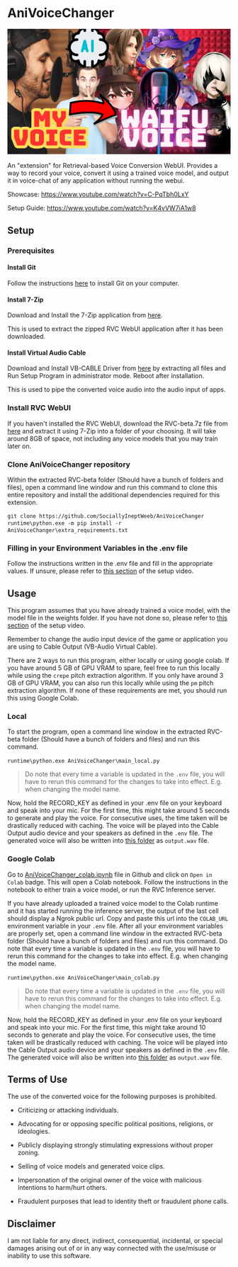 # AniVoiceChanger

![](thumbnail.jpg?raw=true)

An "extension" for Retrieval-based Voice Conversion WebUI. Provides a way to record your voice, convert it using a trained voice model, and output it in voice-chat of any application without running the webui.

Showcase: https://www.youtube.com/watch?v=C-PqTbh0LxY

Setup Guide: https://www.youtube.com/watch?v=K4vVW7iA1w8

## Setup

### Prerequisites

#### Install Git

Follow the instructions [here](https://git-scm.com/book/en/v2/Getting-Started-Installing-Git) to install Git on your computer.

#### Install 7-Zip

Download and Install the 7-Zip application from [here](https://www.7-zip.org/download.html).

This is used to extract the zipped RVC WebUI application after it has been downloaded.

#### Install Virtual Audio Cable

Download and Install VB-CABLE Driver from [here](https://vb-audio.com/Cable/) by extracting all files and Run Setup Program in administrator mode. Reboot after installation.

This is used to pipe the converted voice audio into the audio input of apps.


### Install RVC WebUI

If you haven't installed the RVC WebUI, download the RVC-beta.7z file from [here](https://huggingface.co/lj1995/VoiceConversionWebUI/blob/main/RVC-beta.7z) and extract it using 7-Zip into a folder of your choosing. It will take around 8GB of space, not including any voice models that you may train later on.


### Clone AniVoiceChanger repository

Within the extracted RVC-beta folder (Should have a bunch of folders and files), open a command line window and run this command to clone this entire repository and install the additional dependencies required for this extension.

```
git clone https://github.com/SociallyIneptWeeb/AniVoiceChanger
runtime\python.exe -m pip install -r AniVoiceChanger\extra_requirements.txt
```

### Filling in your Environment Variables in the .env file

Follow the instructions written in the .env file and fill in the appropriate values. If unsure, please refer to [this section](https://www.youtube.com/watch?v=K4vVW7iA1w8&t=728s) of the setup video.


## Usage

This program assumes that you have already trained a voice model, with the model file in the weights folder. If you have not done so, please refer to [this section](https://www.youtube.com/watch?v=K4vVW7iA1w8&t=457s) of the setup video.

Remember to change the audio input device of the game or application you are using to Cable Output (VB-Audio Virtual Cable).

There are 2 ways to run this program, either locally or using google colab. If you have around 5 GB of GPU VRAM to spare, feel free to run this locally while using the `crepe` pitch extraction algorithm. If you only have around 3 GB of GPU VRAM, you can also run this locally while using the `pm` pitch extraction algorithm. If none of these requirements are met, you should run this using Google Colab.

### Local

To start the program, open a command line window in the extracted RVC-beta folder (Should have a bunch of folders and files) and run this command.

```runtime\python.exe AniVoiceChanger\main_local.py```
> Do note that every time a variable is updated in the `.env` file, you will have to rerun this command for the changes to take into effect. E.g. when changing the model name.

Now, hold the RECORD_KEY as defined in your .env file on your keyboard and speak into your mic. For the first time, this might take around 5 seconds to generate and play the voice. For consecutive uses, the time taken will be drastically reduced with caching. The voice will be played into the Cable Output audio device and your speakers as defined in the `.env` file. The generated voice will also be written into [this folder](audio/) as `output.wav` file. 

### Google Colab

Go to [AniVoiceChanger_colab.ipynb](AniVoiceChanger_colab.ipynb) file in Github and click on `Open in Colab` badge. This will open a Colab notebook. Follow the instructions in the notebook to either train a voice model, or run the RVC Inference server.

If you have already uploaded a trained voice model to the Colab runtime and it has started running the inference server, the output of the last cell should display a Ngrok public url. Copy and paste this url into the `COLAB_URL` environment variable in your `.env` file. After all your environment variables are properly set, open a command line window in the extracted RVC-beta folder (Should have a bunch of folders and files) and run this command. Do note that every time a variable is updated in the `.env` file, you will have to rerun this command for the changes to take into effect. E.g. when changing the model name.

```runtime\python.exe AniVoiceChanger\main_colab.py```
> Do note that every time a variable is updated in the `.env` file, you will have to rerun this command for the changes to take into effect. E.g. when changing the model name.

Now, hold the RECORD_KEY as defined in your .env file on your keyboard and speak into your mic. For the first time, this might take around 10 seconds to generate and play the voice. For consecutive uses, the time taken will be drastically reduced with caching. The voice will be played into the Cable Output audio device and your speakers as defined in the `.env` file. The generated voice will also be written into [this folder](audio/) as `output.wav` file.

## Terms of Use

The use of the converted voice for the following purposes is prohibited.

* Criticizing or attacking individuals.

* Advocating for or opposing specific political positions, religions, or ideologies.

* Publicly displaying strongly stimulating expressions without proper zoning.

* Selling of voice models and generated voice clips.

* Impersonation of the original owner of the voice with malicious intentions to harm/hurt others.

* Fraudulent purposes that lead to identity theft or fraudulent phone calls.

## Disclaimer

I am not liable for any direct, indirect, consequential, incidental, or special damages arising out of or in any way connected with the use/misuse or inability to use this software.
